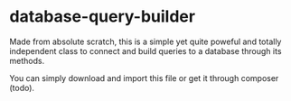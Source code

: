 # database-query-builder

Made from absolute scratch, this is a simple yet quite poweful and totally independent
class to connect and build queries to a database through its methods.

You can simply download and import this file or get it through composer (todo).

